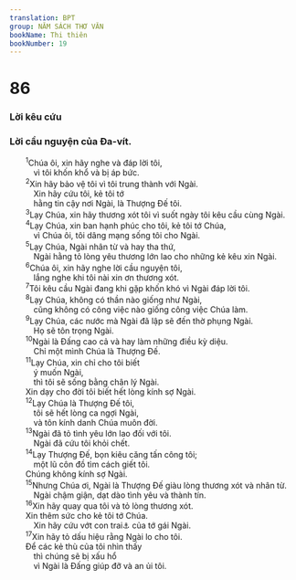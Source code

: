 ```yaml
---
translation: BPT
group: NĂM SÁCH THƠ VĂN
bookName: Thi thiên 
bookNumber: 19
---
```


<div class="title"><h1>86</h1><h3>Lời kêu cứu</h3><h3>Lời cầu nguyện của Đa-vít.</h3></div>
<span class="verse thi_86_1">  <sup>1</sup>Chúa ôi, xin hãy nghe và đáp lời tôi,<br/>   vì tôi khốn khổ và bị áp bức.<br/></span>
<span class="verse thi_86_2">  <sup>2</sup>Xin hãy bảo vệ tôi vì tôi trung thành với Ngài.<br/>   Xin hãy cứu tôi, kẻ tôi tớ<br/>   hằng tin cậy nơi Ngài, là Thượng Đế tôi.<br/></span>
<span class="verse thi_86_3">  <sup>3</sup>Lạy Chúa, xin hãy thương xót tôi vì suốt ngày tôi kêu cầu cùng Ngài.<br/></span>
<span class="verse thi_86_4">  <sup>4</sup>Lạy Chúa, xin ban hạnh phúc cho tôi, kẻ tôi tớ Chúa,<br/>   vì Chúa ôi, tôi dâng mạng sống tôi cho Ngài.<br/></span>
<span class="verse thi_86_5">  <sup>5</sup>Lạy Chúa, Ngài nhân từ và hay tha thứ,<br/>   Ngài hằng tỏ lòng yêu thương lớn lao cho những kẻ kêu xin Ngài.<br/></span>
<span class="verse thi_86_6">  <sup>6</sup>Chúa ôi, xin hãy nghe lời cầu nguyện tôi,<br/>   lắng nghe khi tôi nài xin ơn thương xót.<br/></span>
<span class="verse thi_86_7">  <sup>7</sup>Tôi kêu cầu Ngài đang khi gặp khốn khó vì Ngài đáp lời tôi.<br/></span>
<span class="verse thi_86_8">  <sup>8</sup>Lạy Chúa, không có thần nào giống như Ngài,<br/>   cũng không có công việc nào giống công việc Chúa làm.<br/></span>
<span class="verse thi_86_9">  <sup>9</sup>Lạy Chúa, các nước mà Ngài đã lập sẽ đến thờ phụng Ngài.<br/>   Họ sẽ tôn trọng Ngài.<br/></span>
<span class="verse thi_86_10">  <sup>10</sup>Ngài là Đấng cao cả và hay làm những điều kỳ diệu.<br/>   Chỉ một mình Chúa là Thượng Đế.<br/></span>
<span class="verse thi_86_11">  <sup>11</sup>Lạy Chúa, xin chỉ cho tôi biết<br/>   ý muốn Ngài,<br/>   thì tôi sẽ sống bằng chân lý Ngài.<br/>  Xin dạy cho đời tôi biết hết lòng kính sợ Ngài.<br/></span>
<span class="verse thi_86_12">  <sup>12</sup>Lạy Chúa là Thượng Đế tôi,<br/>   tôi sẽ hết lòng ca ngợi Ngài,<br/>   và tôn kính danh Chúa muôn đời.<br/></span>
<span class="verse thi_86_13">  <sup>13</sup>Ngài đã tỏ tình yêu lớn lao đối với tôi.<br/>   Ngài đã cứu tôi khỏi chết.<br/></span>
<span class="verse thi_86_14">  <sup>14</sup>Lạy Thượng Đế, bọn kiêu căng tấn công tôi;<br/>   một lũ côn đồ tìm cách giết tôi.<br/>  Chúng không kính sợ Ngài.<br/></span>
<span class="verse thi_86_15">  <sup>15</sup>Nhưng Chúa ơi, Ngài là Thượng Đế giàu lòng thương xót và nhân từ.<br/>   Ngài chậm giận, dạt dào tình yêu và thành tín.<br/></span>
<span class="verse thi_86_16">  <sup>16</sup>Xin hãy quay qua tôi và tỏ lòng thương xót.<br/>  Xin thêm sức cho kẻ tôi tớ Chúa.<br/>   Xin hãy cứu vớt con trai<a data-toggle="tooltip" data-placement="bottom" title="Hay “con trai trung thành của Ngài.”">⚓</a> của tớ gái Ngài.<br/></span>
<span class="verse thi_86_17">  <sup>17</sup>Xin hãy tỏ dấu hiệu rằng Ngài lo cho tôi.<br/>  Để các kẻ thù của tôi nhìn thấy<br/>   thì chúng sẽ bị xấu hổ<br/>   vì Ngài là Đấng giúp đỡ và an ủi tôi.<br/></span>
